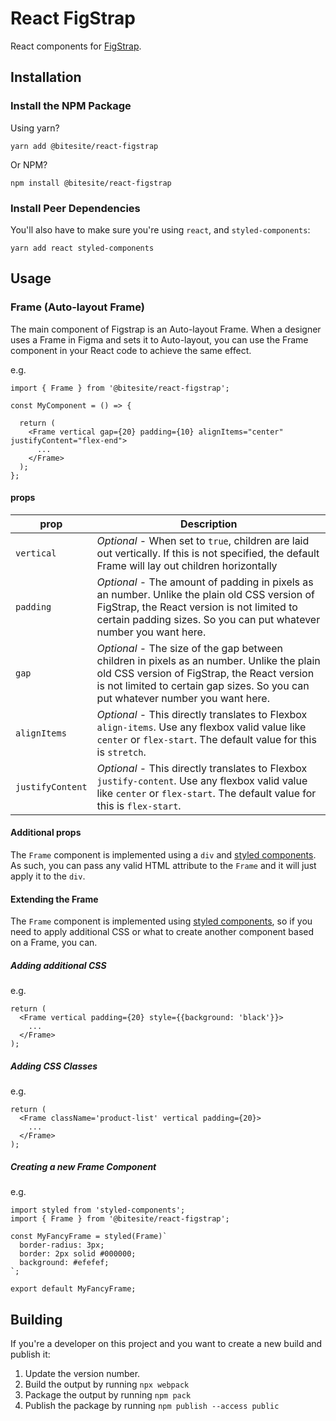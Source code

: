 # React FigStrap

React components for [FigStrap](https://github.com/bitesite/figstrap).

## Installation

### Install the NPM Package

Using yarn?

```
yarn add @bitesite/react-figstrap
```

Or NPM?

```
npm install @bitesite/react-figstrap
```

### Install Peer Dependencies

You'll also have to make sure you're using `react`, and `styled-components`:

```
yarn add react styled-components
```

## Usage

### Frame (Auto-layout Frame)

The main component of Figstrap is an Auto-layout Frame. When a designer uses a Frame in Figma and sets it to Auto-layout, you can use the Frame component in your React code to achieve the same effect.

e.g.

```
import { Frame } from '@bitesite/react-figstrap';

const MyComponent = () => {

  return (
    <Frame vertical gap={20} padding={10} alignItems="center" justifyContent="flex-end">
      ...
    </Frame>
  );
};
```

#### props

| prop | Description |
| --- | ----------- |
| `vertical` | *Optional* - When set to `true`, children are laid out vertically. If this is not specified, the default Frame will lay out children horizontally |
| `padding` | *Optional* - The amount of padding in pixels as an number. Unlike the plain old CSS version of FigStrap, the React version is not limited to certain padding sizes. So you can put whatever number you want here. |
| `gap` | *Optional* - The size of the gap between children in pixels as an number. Unlike the plain old CSS version of FigStrap, the React version is not limited to certain gap sizes. So you can put whatever number you want here.|
| `alignItems` | *Optional* - This directly translates to Flexbox `align-items`. Use any flexbox valid value like `center` or `flex-start`. The default value for this is `stretch`.|
| `justifyContent` | *Optional* - This directly translates to Flexbox `justify-content`. Use any flexbox valid value like `center` or `flex-start`. The default value for this is `flex-start`. |

#### Additional props

The `Frame` component is implemented using a `div` and [styled components](https://styled-components.com/). As such, you can pass any valid HTML attribute to the `Frame` and it will just apply it to the `div`.

#### Extending the Frame

The `Frame` component is implemented using [styled components](https://styled-components.com/), so if you need to apply additional CSS or what to create another component based on a Frame, you can.

##### Adding additional CSS

e.g.

```
return (
  <Frame vertical padding={20} style={{background: 'black'}}>
    ...
  </Frame>
);
```

##### Adding CSS Classes

e.g.

```
return (
  <Frame className='product-list' vertical padding={20}>
    ...
  </Frame>
);
```

##### Creating a new Frame Component

e.g.

```
import styled from 'styled-components';
import { Frame } from '@bitesite/react-figstrap';

const MyFancyFrame = styled(Frame)`
  border-radius: 3px;
  border: 2px solid #000000;
  background: #efefef;
`;

export default MyFancyFrame;
```


## Building

If you're a developer on this project and you want to create a new build and publish it:

1. Update the version number.
1. Build the output by running `npx webpack`
1. Package the output by running `npm pack`
1. Publish the package by running `npm publish --access public`